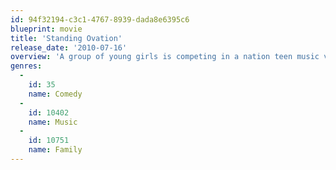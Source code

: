 ```yaml
---
id: 94f32194-c3c1-4767-8939-dada8e6395c6
blueprint: movie
title: 'Standing Ovation'
release_date: '2010-07-16'
overview: 'A group of young girls is competing in a nation teen music video competition.'
genres:
  -
    id: 35
    name: Comedy
  -
    id: 10402
    name: Music
  -
    id: 10751
    name: Family
---
```

